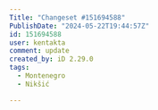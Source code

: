 ```yaml
---
Title: "Changeset #151694588"
PublishDate: "2024-05-22T19:44:57Z"
id: 151694588
user: kentakta
comment: update
created_by: iD 2.29.0
tags:
  - Montenegro
  - Nikšić

---
```

